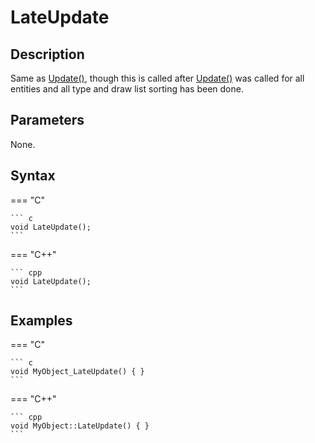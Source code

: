 # LateUpdate

## Description
Same as [Update()](Update.md), though this is called after [Update()](Update.md) was called for all entities and all type and draw list sorting has been done.

## Parameters
None.

## Syntax
=== "C"

	``` c
	void LateUpdate();
	```

=== "C++"

	``` cpp
	void LateUpdate();
	```

## Examples
=== "C"

	``` c
	void MyObject_LateUpdate() { }
	```

=== "C++"

	``` cpp
	void MyObject::LateUpdate() { }
	```